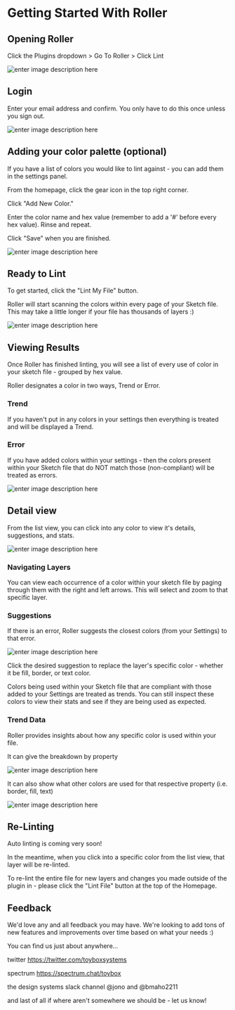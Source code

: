 # Getting Started With Roller

## Opening Roller
Click the Plugins dropdown > Go To Roller > Click Lint

![enter image description here](http://toybox-public.s3.amazonaws.com/Lint%20Menu.png)


## Login
Enter your email address and confirm. You only have to do this once unless you sign out.

![enter image description here](http://toybox-public.s3.amazonaws.com/Sign%20Up.png)

## Adding your color palette (optional)
If you have a list of colors you would like to lint against - you can add them in the settings panel.

From the homepage, click the gear icon in the top right corner.

Click "Add New Color."

Enter the color name and hex value (remember to add a '#' before every hex value). Rinse and repeat.

Click "Save" when you are finished.

![enter image description here](http://toybox-public.s3.amazonaws.com/Settings.png)

## Ready to Lint
To get started, click the "Lint My File" button.

Roller will start scanning the colors within every page of your Sketch file. This may take a little longer if your file has thousands of layers :)

![enter image description here](http://toybox-public.s3.amazonaws.com/Click%20Lint%20My%20File.png)

## Viewing Results
Once Roller has finished linting, you will see a list of every use of color in your sketch file - grouped by hex value.

Roller designates a color in two ways, Trend or Error.

### Trend
If you haven't put in any colors in your settings then everything is treated and will be displayed a Trend.

### Error
If you have added colors within your settings - then the colors present within your Sketch file that do NOT match those (non-compliant) will be treated as errors.

![enter image description here](http://toybox-public.s3.amazonaws.com/List.png)

## Detail view
From the list view, you can click into any color to view it's details, suggestions, and stats.

![enter image description here](http://toybox-public.s3.amazonaws.com/Top%20of%20Detail%20View.png)

### Navigating Layers
You can view each occurrence of a color within your sketch file by paging through them with the right and left arrows. This will select and zoom to that specific layer.

### Suggestions
If there is an error, Roller suggests the closest colors (from your Settings) to that error.

![enter image description here](http://toybox-public.s3.amazonaws.com/Suggestions.png)

Click the desired suggestion to replace the layer's specific color - whether it be fill, border, or text color.

Colors being used within your Sketch file that are compliant with those added to your Settings are treated as trends. You can still inspect these colors to view their stats and see if they are being used as expected. 

### Trend Data
Roller provides insights about how any specific color is used within your file.

It can give the breakdown by property

![enter image description here](http://toybox-public.s3.amazonaws.com/Border%20Pie.png)

It can also show what other colors are used for that respective property (i.e. border, fill, text)

![enter image description here](http://toybox-public.s3.amazonaws.com/Color%20Pie.png)

## Re-Linting 
Auto linting is coming very soon!

In the meantime, when you click into a specific color from the list view, that layer will be re-linted.

To re-lint the entire file for new layers and changes you made outside of the plugin in - please click the "Lint File" button at the top of the Homepage.

## Feedback
We'd love any and all feedback you may have. We're looking to add tons of new features and improvements over time based on what your needs :) 

You can find us just about anywhere...

twitter https://twitter.com/toyboxsystems

spectrum https://spectrum.chat/toybox

the design systems slack channel @jono and @bmaho2211

and last of all if where aren't somewhere we should be - let us know!
